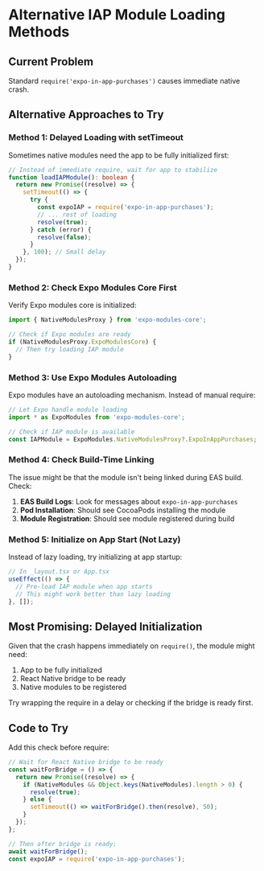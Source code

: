 # Alternative IAP Module Loading Methods

## Current Problem

Standard `require('expo-in-app-purchases')` causes immediate native crash.

## Alternative Approaches to Try

### Method 1: Delayed Loading with setTimeout

Sometimes native modules need the app to be fully initialized first:

```typescript
// Instead of immediate require, wait for app to stabilize
function loadIAPModule(): boolean {
  return new Promise((resolve) => {
    setTimeout(() => {
      try {
        const expoIAP = require('expo-in-app-purchases');
        // ... rest of loading
        resolve(true);
      } catch (error) {
        resolve(false);
      }
    }, 100); // Small delay
  });
}
```

### Method 2: Check Expo Modules Core First

Verify Expo modules core is initialized:

```typescript
import { NativeModulesProxy } from 'expo-modules-core';

// Check if Expo modules are ready
if (NativeModulesProxy.ExpoModulesCore) {
  // Then try loading IAP module
}
```

### Method 3: Use Expo Modules Autoloading

Expo modules have an autoloading mechanism. Instead of manual require:

```typescript
// Let Expo handle module loading
import * as ExpoModules from 'expo-modules-core';

// Check if IAP module is available
const IAPModule = ExpoModules.NativeModulesProxy?.ExpoInAppPurchases;
```

### Method 4: Check Build-Time Linking

The issue might be that the module isn't being linked during EAS build. Check:

1. **EAS Build Logs**: Look for messages about `expo-in-app-purchases`
2. **Pod Installation**: Should see CocoaPods installing the module
3. **Module Registration**: Should see module registered during build

### Method 5: Initialize on App Start (Not Lazy)

Instead of lazy loading, try initializing at app startup:

```typescript
// In _layout.tsx or App.tsx
useEffect(() => {
  // Pre-load IAP module when app starts
  // This might work better than lazy loading
}, []);
```

## Most Promising: Delayed Initialization

Given that the crash happens immediately on `require()`, the module might need:
1. App to be fully initialized
2. React Native bridge to be ready
3. Native modules to be registered

Try wrapping the require in a delay or checking if the bridge is ready first.

## Code to Try

Add this check before require:

```typescript
// Wait for React Native bridge to be ready
const waitForBridge = () => {
  return new Promise((resolve) => {
    if (NativeModules && Object.keys(NativeModules).length > 0) {
      resolve(true);
    } else {
      setTimeout(() => waitForBridge().then(resolve), 50);
    }
  });
};

// Then after bridge is ready:
await waitForBridge();
const expoIAP = require('expo-in-app-purchases');
```

